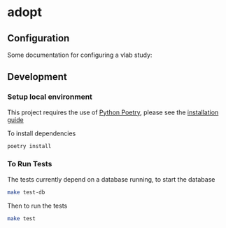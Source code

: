 # adopt


## Configuration

Some documentation for configuring a vlab study:

## Development

### Setup local environment

This project requires the use of [Python Poetry](https://python-poetry.org/),
please see the [installation
guide](https://python-poetry.org/docs/#installation)

To install dependencies 
```bash
poetry install
```

### To Run Tests

The tests currently depend on a database running, to start the database

```bash
make test-db
```

Then to run the tests
```bash
make test
```


